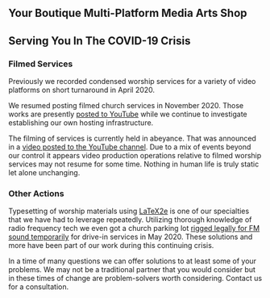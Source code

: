 ## Your Boutique Multi-Platform Media Arts Shop

## Serving You In The COVID-19 Crisis

### Filmed Services

Previously we recorded condensed worship services for a variety of video platforms on short turnaround in April 2020.  

We resumed posting filmed church services in November 2020.  Those works are presently [posted to YouTube](https://www.youtube.com/channel/UCOXfWtVAbaXrRrBsx5baFjg) while we continue to investigate establishing our own hosting infrastructure.  

The filming of services is currently held in abeyance.  That was announced in a [video posted to the YouTube channel](https://youtu.be/_7biCeGEuoM).  Due to a mix of events beyond our control it appears video production operations relative to filmed worship services may not resume for some time.  Nothing in human life is truly static let alone unchanging.

### Other Actions

Typesetting of worship materials using [LaTeX2e](https://simple.wikipedia.org/wiki/LaTeX) is one of our specialties that we have had to leverage repeatedly.  Utilizing thorough knowledge of radio frequency tech we even got a church parking lot [rigged legally for FM sound temporarily](https://en.wikipedia.org/w/index.php?title=Microbroadcasting&oldid=1005457777) for drive-in services in May 2020.  These solutions and more have been part of our work during this continuing crisis.  

In a time of many questions we can offer solutions to at least some of your problems.  We may not be a traditional partner that you would consider but in these times of change are problem-solvers worth considering.  Contact us for a consultation.  

